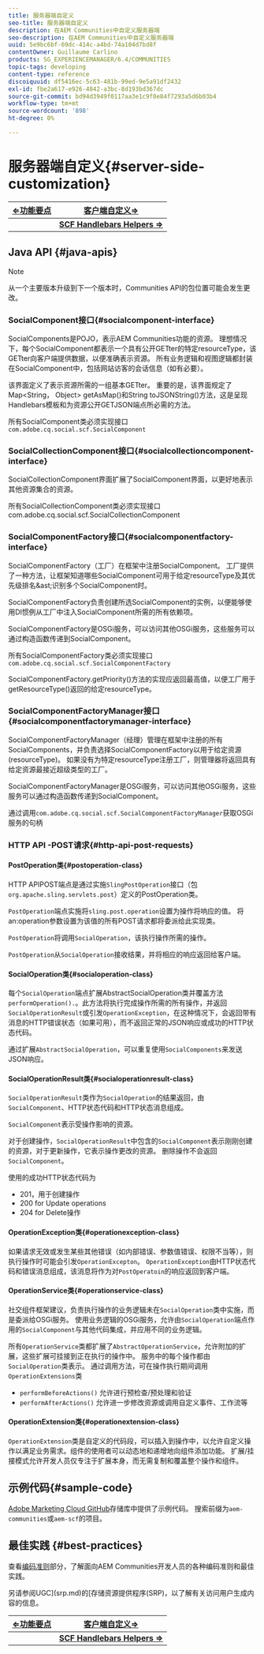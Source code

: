 ```yaml
---
title: 服务器端自定义
seo-title: 服务器端自定义
description: 在AEM Communities中自定义服务器端
seo-description: 在AEM Communities中自定义服务器端
uuid: 5e9bc6bf-69dc-414c-a4bd-74a104d7bd8f
contentOwner: Guillaume Carlino
products: SG_EXPERIENCEMANAGER/6.4/COMMUNITIES
topic-tags: developing
content-type: reference
discoiquuid: df5416ec-5c63-481b-99ed-9e5a91df2432
exl-id: fbe2a617-e926-4842-a3bc-8d193bd367dc
source-git-commit: bd94d3949f0117aa3e1c9f0e84f7293a5d6b03b4
workflow-type: tm+mt
source-wordcount: '898'
ht-degree: 0%

---
```


# 服务器端自定义{#server-side-customization}

| **[⇐功能要点](essentials.md)** | **[客户端自定义⇒](client-customize.md)** |
|---|---|
|  | **[SCF Handlebars Helpers ⇒](handlebars-helpers.md)** |

## Java API {#java-apis}

>[!NOTE]
>
>从一个主要版本升级到下一个版本时，Communities API的包位置可能会发生更改。

### SocialComponent接口{#socialcomponent-interface}

SocialComponents是POJO，表示AEM Communities功能的资源。 理想情况下，每个SocialComponent都表示一个具有公开GETter的特定resourceType，该GETter向客户端提供数据，以便准确表示资源。 所有业务逻辑和视图逻辑都封装在SocialComponent中，包括网站访客的会话信息（如有必要）。

该界面定义了表示资源所需的一组基本GETter。 重要的是，该界面规定了Map&lt;String， Object> getAsMap()和String toJSONString()方法，这是呈现Handlebars模板和为资源公开GETJSON端点所必需的方法。

所有SocialComponent类必须实现接口`com.adobe.cq.social.scf.SocialComponent`

### SocialCollectionComponent接口{#socialcollectioncomponent-interface}

SocialCollectionComponent界面扩展了SocialComponent界面，以更好地表示其他资源集合的资源。

所有SocialCollectionComponent类必须实现接口com.adobe.cq.social.scf.SocialCollectionComponent

### SocialComponentFactory接口{#socialcomponentfactory-interface}

SocialComponentFactory（工厂）在框架中注册SocialComponent。 工厂提供了一种方法，让框架知道哪些SocialComponent可用于给定resourceType及其优先级排名&amp;ast;识别多个SocialComponent时。

SocialComponentFactory负责创建所选SocialComponent的实例，以便能够使用DI惯例从工厂中注入SocialComponent所需的所有依赖项。

SocialComponentFactory是OSGi服务，可以访问其他OSGi服务，这些服务可以通过构造函数传递到SocialComponent。

所有SocialComponentFactory类必须实现接口`com.adobe.cq.social.scf.SocialComponentFactory`

SocialComponentFactory.getPriority()方法的实现应返回最高值，以便工厂用于getResourceType()返回的给定resourceType。

### SocialComponentFactoryManager接口{#socialcomponentfactorymanager-interface}

SocialComponentFactoryManager（经理）管理在框架中注册的所有SocialComponents，并负责选择SocialComponentFactory以用于给定资源(resourceType)。 如果没有为特定resourceType注册工厂，则管理器将返回具有给定资源最接近超级类型的工厂。

SocialComponentFactoryManager是OSGi服务，可以访问其他OSGi服务，这些服务可以通过构造函数传递到SocialComponent。

通过调用`com.adobe.cq.social.scf.SocialComponentFactoryManager`获取OSGi服务的句柄

### HTTP API -POST请求{#http-api-post-requests}

#### PostOperation类{#postoperation-class}

HTTP APIPOST端点是通过实施`SlingPostOperation`接口（包`org.apache.sling.servlets.post`）定义的PostOperation类。

`PostOperation`端点实施将`sling.post.operation`设置为操作将响应的值。 将an:operation参数设置为该值的所有POST请求都将委派给此实现类。

`PostOperation`将调用`SocialOperation`，该执行操作所需的操作。

`PostOperation`从`SocialOperation`接收结果，并将相应的响应返回给客户端。

#### SocialOperation类{#socialoperation-class}

每个`SocialOperation`端点扩展AbstractSocialOperation类并覆盖方法`performOperation().`。此方法将执行完成操作所需的所有操作，并返回`SocialOperationResult`或引发`OperationException`，在这种情况下，会返回带有消息的HTTP错误状态（如果可用），而不返回正常的JSON响应或成功的HTTP状态代码。

通过扩展`AbstractSocialOperation`，可以重复使用`SocialComponents`来发送JSON响应。

#### SocialOperationResult类{#socialoperationresult-class}

`SocialOperationResult`类作为`SocialOperation`的结果返回，由`SocialComponent`、HTTP状态代码和HTTP状态消息组成。

`SocialComponent`表示受操作影响的资源。

对于创建操作，`SocialOperationResult`中包含的`SocialComponent`表示刚刚创建的资源，对于更新操作，它表示操作更改的资源。 删除操作不会返回`SocialComponent`。

使用的成功HTTP状态代码为

* 201，用于创建操作
* 200 for Update operations
* 204 for Delete操作

#### OperationException类{#operationexception-class}

如果请求无效或发生某些其他错误（如内部错误、参数值错误、权限不当等），则执行操作时可能会引发`OperationExcepton`。 `OperationException`由HTTP状态代码和错误消息组成，该消息将作为对`PostOperatoin`的响应返回到客户端。

#### OperationService类{#operationservice-class}

社交组件框架建议，负责执行操作的业务逻辑未在`SocialOperation`类中实施，而是委派给OSGi服务。 使用业务逻辑的OSGi服务，允许由`SocialOperation`端点作用的`SocialComponent`与其他代码集成，并应用不同的业务逻辑。

所有`OperationService`类都扩展了`AbstractOperationService`，允许附加的扩展，这些扩展可挂接到正在执行的操作中。 服务中的每个操作都由`SocialOperation`类表示。 通过调用方法，可在操作执行期间调用`OperationExtensions`类

* `performBeforeActions()`
允许进行预检查/预处理和验证
* `performAfterActions()`
允许进一步修改资源或调用自定义事件、工作流等

#### OperationExtension类{#operationextension-class}

`OperationExtension`类是自定义的代码段，可以插入到操作中，以允许自定义操作以满足业务需求。组件的使用者可以动态地和递增地向组件添加功能。 扩展/挂接模式允许开发人员仅专注于扩展本身，而无需复制和覆盖整个操作和组件。

## 示例代码{#sample-code}

[Adobe Marketing Cloud GitHub](https://github.com/Adobe-Marketing-Cloud)存储库中提供了示例代码。 搜索前缀为`aem-communities`或`aem-scf`的项目。

## 最佳实践 {#best-practices}

查看[编码准则](code-guide.md)部分，了解面向AEM Communities开发人员的各种编码准则和最佳实践。

另请参阅UGC](srp.md)的[存储资源提供程序(SRP)，以了解有关访问用户生成内容的信息。

| **[⇐功能要点](essentials.md)** | **[客户端自定义⇒](client-customize.md)** |
|---|---|
|  | **[SCF Handlebars Helpers ⇒](handlebars-helpers.md)** |
